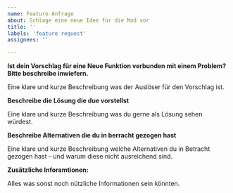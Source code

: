 ```yaml
---
name: Feature Anfrage
about: Schlage eine neue Idee für die Mod vor
title: ''
labels: 'feature request'
assignees: ''

---
```


**Ist dein Vorschlag für eine Neue Funktion verbunden mit einem Problem? Bitte beschreibe inwiefern.**

Eine klare und kurze Beschreibung was der Auslöser für den Vorschlag ist.

**Beschreibe die Lösung die due vorstellst**

Eine klare und kurze Beschreibung was du gerne als Lösung sehen würdest.

**Beschreibe Alternativen die du in berracht gezogen hast**

Eine klare und kurze Beschreibung welche Alternativen du in Betracht gezogen hast - und warum diese nicht ausreichend sind.

**Zusätzliche Inforamtionen:**

Alles was sonst noch nützliche Informationen sein könnten.
